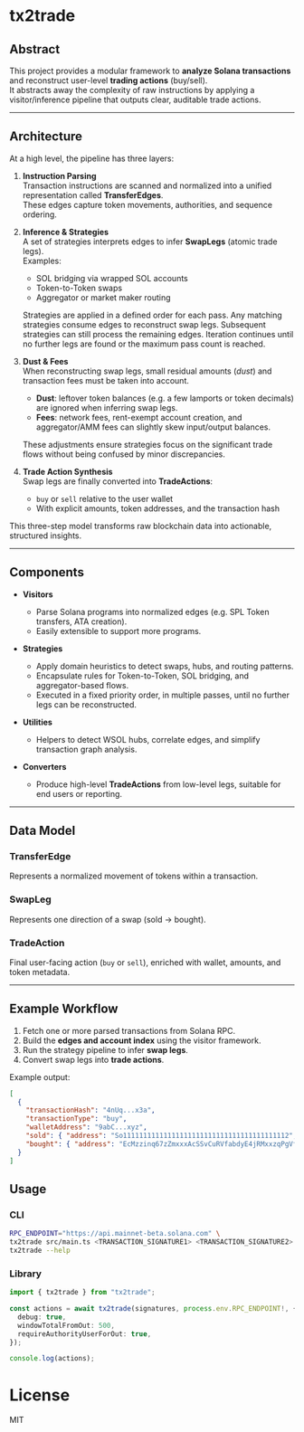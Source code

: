 # tx2trade

## Abstract

This project provides a modular framework to **analyze Solana transactions** and reconstruct user-level **trading actions** (buy/sell).  
It abstracts away the complexity of raw instructions by applying a visitor/inference pipeline that outputs clear, auditable trade actions.  

---

## Architecture

At a high level, the pipeline has three layers:

1. **Instruction Parsing**  
   Transaction instructions are scanned and normalized into a unified representation called **TransferEdges**.  
   These edges capture token movements, authorities, and sequence ordering.

2. **Inference & Strategies**  
   A set of strategies interprets edges to infer **SwapLegs** (atomic trade legs).  
   Examples:
   - SOL bridging via wrapped SOL accounts  
   - Token-to-Token swaps  
   - Aggregator or market maker routing  

   Strategies are applied in a defined order for each pass. Any matching strategies consume edges to reconstruct swap legs. Subsequent strategies can still process the remaining edges. Iteration continues until no further legs are found or the maximum pass count is reached.

3. **Dust & Fees**  
   When reconstructing swap legs, small residual amounts (*dust*) and transaction fees must be taken into account.  
   - **Dust**: leftover token balances (e.g. a few lamports or token decimals) are ignored when inferring swap legs.  
   - **Fees**: network fees, rent-exempt account creation, and aggregator/AMM fees can slightly skew input/output balances.  
   
   These adjustments ensure strategies focus on the significant trade flows without being confused by minor discrepancies.

4. **Trade Action Synthesis**  
   Swap legs are finally converted into **TradeActions**:  
   - `buy` or `sell` relative to the user wallet  
   - With explicit amounts, token addresses, and the transaction hash  

This three-step model transforms raw blockchain data into actionable, structured insights.

---

## Components

- **Visitors**  
  - Parse Solana programs into normalized edges (e.g. SPL Token transfers, ATA creation).  
  - Easily extensible to support more programs.  

- **Strategies**
  - Apply domain heuristics to detect swaps, hubs, and routing patterns.
  - Encapsulate rules for Token-to-Token, SOL bridging, and aggregator-based flows.
  - Executed in a fixed priority order, in multiple passes, until no further legs can be reconstructed. 

- **Utilities**  
  - Helpers to detect WSOL hubs, correlate edges, and simplify transaction graph analysis.  

- **Converters**  
  - Produce high-level **TradeActions** from low-level legs, suitable for end users or reporting.  

---

## Data Model

### TransferEdge
Represents a normalized movement of tokens within a transaction.

### SwapLeg
Represents one direction of a swap (sold → bought).

### TradeAction
Final user-facing action (`buy` or `sell`), enriched with wallet, amounts, and token metadata.

---

## Example Workflow

1. Fetch one or more parsed transactions from Solana RPC.  
2. Build the **edges and account index** using the visitor framework.  
3. Run the strategy pipeline to infer **swap legs**.  
4. Convert swap legs into **trade actions**.  

Example output:

```json
[
  {
    "transactionHash": "4nUq...x3a",
    "transactionType": "buy",
    "walletAddress": "9abC...xyz",
    "sold": { "address": "So11111111111111111111111111111111111111112", "symbol": "SOL", "name": "Solana", "amount": 1.25 },
    "bought": { "address": "EcMzzinq67zZmxxxAcSSvCuRVfabdyE4jRMxxzqPgVfz", "symbol": "GAIN",  "name": "GAIN", "uri": "https://ipfs.io/ipfs/QmUpgJo7a2uizgewvQa6iPGDr1jZrRhEGDumfKJE7ugFpC", "amount": 150.0 }
  }
]
```

## Usage

### CLI

```bash
RPC_ENDPOINT="https://api.mainnet-beta.solana.com" \
tx2trade src/main.ts <TRANSACTION_SIGNATURE1> <TRANSACTION_SIGNATURE2> ...
tx2trade --help
```

### Library
```ts
import { tx2trade } from "tx2trade";

const actions = await tx2trade(signatures, process.env.RPC_ENDPOINT!, {
  debug: true,
  windowTotalFromOut: 500,
  requireAuthorityUserForOut: true,
});

console.log(actions);
```


# License
MIT